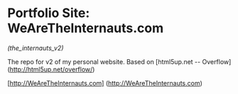 Portfolio Site: WeAreTheInternauts.com
=================
*(the_internauts_v2)*

The repo for v2 of my personal website. Based on [html5up.net -- Overflow] (http://html5up.net/overflow/)

[http://WeAreTheInternauts.com] (http://WeAreTheInternauts.com)


